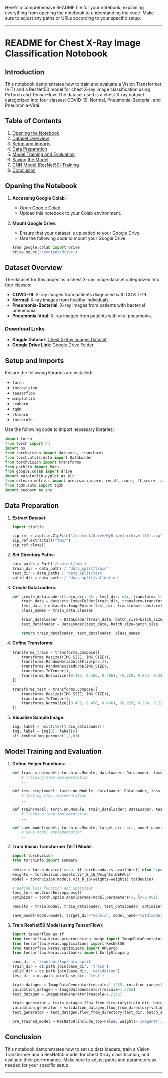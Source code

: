 Here's a comprehensive README file for your notebook, explaining everything from opening the notebook to understanding the code. Make sure to adjust any paths or URLs according to your specific setup.

---

# README for Chest X-Ray Image Classification Notebook

## Introduction

This notebook demonstrates how to train and evaluate a Vision Transformer (ViT) and a ResNet50 model for chest X-ray image classification using PyTorch and TensorFlow. The dataset used is a chest X-ray dataset categorized into four classes: COVID-19, Normal, Pneumonia-Bacterial, and Pneumonia-Viral.

## Table of Contents

1. [Opening the Notebook](#opening-the-notebook)
2. [Dataset Overview](#dataset-overview)
3. [Setup and Imports](#setup-and-imports)
4. [Data Preparation](#data-preparation)
5. [Model Training and Evaluation](#model-training-and-evaluation)
6. [Saving the Model](#saving-the-model)
7. [CNN Model (ResNet50) Training](#cnn-model-resnet50-training)
8. [Conclusion](#conclusion)

## Opening the Notebook

1. **Accessing Google Colab**:
   - Open [Google Colab](https://colab.research.google.com/).
   - Upload this notebook to your Colab environment.

2. **Mount Google Drive**:
   - Ensure that your dataset is uploaded to your Google Drive.
   - Use the following code to mount your Google Drive:

   ```python
   from google.colab import drive
   drive.mount('/content/drive')
   ```

## Dataset Overview

The dataset for this project is a chest X-ray image dataset categorized into four classes:

- **COVID-19**: X-ray images from patients diagnosed with COVID-19.
- **Normal**: X-ray images from healthy individuals.
- **Pneumonia-Bacterial**: X-ray images from patients with bacterial pneumonia.
- **Pneumonia-Viral**: X-ray images from patients with viral pneumonia.

### Download Links

- **Kaggle Dataset**: [Chest X-Ray Images Dataset](https://www.kaggle.com/datasets/jaberjaber/updatedxray/data)
- **Google Drive Link**: [Google Drive Folder](https://drive.google.com/drive/folders/1aWknbDU42nxixYnX0EA0z6ocINk3Wqgp?usp=sharing)

## Setup and Imports

Ensure the following libraries are installed:

- `torch`
- `torchvision`
- `tensorflow`
- `matplotlib`
- `seaborn`
- `tqdm`
- `sklearn`
- `torchinfo`

Use the following code to import necessary libraries:

```python
import torch
from torch import nn
import os
from torchvision import datasets, transforms
from torch.utils.data import DataLoader
from torchvision import transforms
from pathlib import Path
from google.colab import drive
import matplotlib.pyplot as plt
from sklearn.metrics import precision_score, recall_score, f1_score, confusion_matrix
from tqdm.auto import tqdm
import seaborn as sns
```

## Data Preparation

1. **Extract Dataset**:

   ```python
   import zipfile

   zip_ref = zipfile.ZipFile("/content/drive/MyDrive/archive (15).zip", 'r')
   zip_ref.extractall("tmp/")
   zip_ref.close()
   ```

2. **Set Directory Paths**:

   ```python
   data_paths = Path('/content/tmp')
   train_dir = data_paths / 'data_split/train'
   test_dir = data_paths / 'data_split/test'
   valid_dir = data_paths / 'data_split/validation'
   ```

3. **Create DataLoaders**:

   ```python
   def create_dataloaders(train_dir: str, test_dir: str, transform: transforms.Compose, batch_size: int):
       train_data = datasets.ImageFolder(train_dir, transform=transform)
       test_data = datasets.ImageFolder(test_dir, transform=transform)
       class_names = train_data.classes

       train_dataloader = DataLoader(train_data, batch_size=batch_size, shuffle=True, pin_memory=True)
       test_dataloader = DataLoader(test_data, batch_size=batch_size, shuffle=False, pin_memory=True)

       return train_dataloader, test_dataloader, class_names
   ```

4. **Define Transforms**:

   ```python
   transforms_train = transforms.Compose([
       transforms.Resize((IMG_SIZE, IMG_SIZE)),
       transforms.RandomHorizontalFlip(p=0.3),
       transforms.RandomResizedCrop(IMG_SIZE),
       transforms.ToTensor(),
       transforms.Normalize((0.485, 0.456, 0.406), (0.229, 0.224, 0.225)),
   ])

   transforms_test = transforms.Compose([
       transforms.Resize((IMG_SIZE, IMG_SIZE)),
       transforms.ToTensor(),
       transforms.Normalize((0.485, 0.456, 0.406), (0.229, 0.224, 0.225)),
   ])
   ```

5. **Visualize Sample Image**:

   ```python
   img, label = next(iter(train_dataloader))
   img, label = img[0], label[0]
   plt.imshow(img.permute(1,2,0))
   ```

## Model Training and Evaluation

1. **Define Helper Functions**:

   ```python
   def train_step(model: torch.nn.Module, dataloader: DataLoader, loss_fn: nn.Module, optimizer: torch.optim.Optimizer, device: torch.device) -> Dict[str, float]:
       # Training step implementation
       ...

   def test_step(model: torch.nn.Module, dataloader: DataLoader, loss_fn: nn.Module, device: torch.device) -> Tuple[Dict[str, float], List[int], List[int]]:
       # Testing step implementation
       ...

   def train(model: torch.nn.Module, train_dataloader: DataLoader, test_dataloader: DataLoader, optimizer: torch.optim.Optimizer, loss_fn: nn.Module, epochs: int, device: torch.device) -> Dict[str, List]:
       # Training loop implementation
       ...

   def save_model(model: torch.nn.Module, target_dir: str, model_name: str):
       # Save model implementation
       ...
   ```

2. **Train Vision Transformer (ViT) Model**:

   ```python
   import torchvision
   from torchinfo import summary

   device = torch.device('cuda' if torch.cuda.is_available() else 'cpu')
   weights = torchvision.models.ViT_B_16_Weights.DEFAULT
   model = torchvision.models.vit_b_16(weights=weights).to(device)

   # Define loss function and optimizer
   loss_fn = nn.CrossEntropyLoss()
   optimizer = torch.optim.Adam(params=model.parameters(), lr=0.001)

   results = train(model, train_dataloader, test_dataloader, optimizer=optimizer, loss_fn=loss_fn, epochs=EPOCHS, device=device)

   save_model(model=model, target_dir="models", model_name="vitdlmodel.pth")
   ```

3. **Train ResNet50 Model (using TensorFlow)**:

   ```python
   import tensorflow as tf
   from tensorflow.keras.preprocessing.image import ImageDataGenerator
   from tensorflow.keras.applications import ResNet50
   from tensorflow.keras.optimizers import RMSprop
   from tensorflow.keras.callbacks import EarlyStopping

   base_dir = '/content/tmp/data_split'
   train_dir = os.path.join(base_dir, 'train')
   valid_dir = os.path.join(base_dir, 'validation')
   test_dir = os.path.join(base_dir, 'test')

   train_datagen = ImageDataGenerator(rescale=1./255, rotation_range=10, zoom_range=0.2, horizontal_flip=True, vertical_flip=True)
   validation_datagen = ImageDataGenerator(rescale=1./255)
   test_datagen = ImageDataGenerator(rescale=1./255)

   train_generator = train_datagen.flow_from_directory(train_dir, batch_size=32, class_mode="categorical", target_size=(224,224))
   validation_generator = validation_datagen.flow_from_directory(valid_dir, batch_size=32, class_mode="categorical", target_size=(224,224))
   test_generator = test_datagen.flow_from_directory(test_dir, batch_size=32, class_mode="categorical", target_size=(224,224))

   pre_trained_model = ResNet50(include_top=False, weights='imagenet', input_shape=(224, 224, 3))
   ```

## Conclusion

This notebook demonstrates how to set up data loaders, train a Vision Transformer and a ResNet50 model for chest X-ray classification, and evaluate their performance. Make sure to adjust paths and parameters as needed for your specific setup.

---
